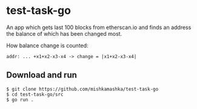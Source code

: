 # test-task-go
An app which gets last 100 blocks from etherscan.io and finds an address the balance of which has been changed most.

How balance change is counted: 
```
addr: ... +x1+x2-x3-x4 -> change = |x1+x2-x3-x4|
```

## Download and run

```
$ git clone https://github.com/mishkamashka/test-task-go
$ cd test-task-go/src
$ go run .
```

